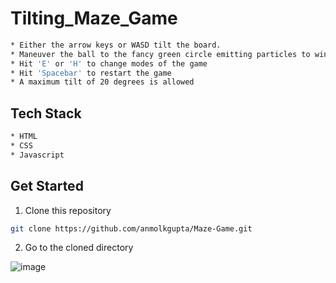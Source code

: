 # Tilting_Maze_Game

```sh
* Either the arrow keys or WASD tilt the board.
* Maneuver the ball to the fancy green circle emitting particles to win
* Hit 'E' or 'H' to change modes of the game
* Hit 'Spacebar' to restart the game
* A maximum tilt of 20 degrees is allowed
```

## Tech Stack
```sh
* HTML
* CSS
* Javascript
```

## Get Started

1. Clone this repository

```sh
git clone https://github.com/anmolkgupta/Maze-Game.git
```

2. Go to the cloned directory

![image](https://github.com/anmolkgupta/Maze-Game/assets/112450788/feedba3e-11c0-4d68-b4f6-5b561e1714b1)
